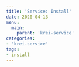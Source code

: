 ```yaml
---
title: 'Service: Install'
date: 2020-04-13
menu:
  main:
    parent: 'krei-service'
categories:
- 'krei-service'
tags:
- install
---
```

